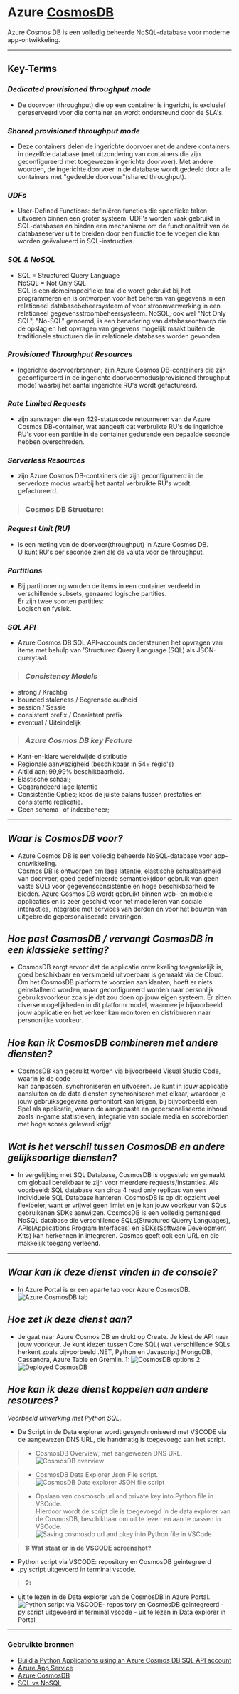 # Azure [CosmosDB](https://docs.microsoft.com/en-us/azure/cosmos-db/introduction)  
Azure Cosmos DB is een volledig beheerde NoSQL-database voor moderne app-ontwikkeling.  
  
-----
  
## **Key-Terms**
### ***Dedicated provisioned throughput mode***  
- De doorvoer (throughput) die op een container is ingericht, is exclusief gereserveerd voor die container en wordt ondersteund door de SLA's.

### ***Shared provisioned throughput mode***  
- Deze containers delen de ingerichte doorvoer met de andere containers in dezelfde database (met uitzondering van containers die zijn geconfigureerd met toegewezen ingerichte doorvoer). Met andere woorden, de ingerichte doorvoer in de database wordt gedeeld door alle containers met "gedeelde doorvoer"(shared throughput).  

### ***UDFs***  
- User-Defined Functions: definiëren functies die specifieke taken uitvoeren binnen een groter systeem. UDF's worden vaak gebruikt in SQL-databases en bieden een mechanisme om de functionaliteit van de databaseserver uit te breiden door een functie toe te voegen die kan worden geëvalueerd in SQL-instructies.


### ***SQL & NoSQL***  
- SQL     =   Structured Query Language  
NoSQL   =   Not Only SQL  
SQL is een domeinspecifieke taal die wordt gebruikt bij het programmeren en is ontworpen voor het beheren van gegevens in een relationeel databasebeheersysteem of voor stroomverwerking in een relationeel gegevensstroombeheersysteem. NoSQL, ook wel "Not Only SQL", "No-SQL" genoemd, is een benadering van databaseontwerp die de opslag en het opvragen van gegevens mogelijk maakt buiten de traditionele structuren die in relationele databases worden gevonden.



### ***Provisioned Throughput Resources***
- Ingerichte doorvoerbronnen; zijn Azure Cosmos DB-containers die zijn geconfigureerd in de ingerichte doorvoermodus(provisioned throughput mode) waarbij het aantal ingerichte RU's wordt gefactureerd.  

### ***Rate Limited Requests***  
- zijn aanvragen die een 429-statuscode retourneren van de Azure Cosmos DB-container, wat aangeeft dat verbruikte RU's de ingerichte RU's voor een partitie in de container gedurende een bepaalde seconde hebben overschreden.  

### ***Serverless Resources***  
- zijn Azure Cosmos DB-containers die zijn geconfigureerd in de serverloze modus waarbij het aantal verbruikte RU's wordt gefactureerd.  

>###  Cosmos DB Structure:  

### ***Request Unit (RU)***  
- is een meting van de doorvoer(throughput) in Azure Cosmos DB.  
U kunt RU's per seconde zien als de valuta voor de throughput.

### ***Partitions***  
- Bij partitionering worden de items in een container verdeeld in verschillende subsets, genaamd logische partities.  
Er zijn twee soorten partities:  
Logisch en fysiek.  

### ***SQL API***  
- Azure Cosmos DB SQL API-accounts ondersteunen het opvragen van items met behulp van
'Structured Query Language (SQL) als JSON-querytaal.

> ### ***Consistency Models***  

- strong                /   Krachtig
- bounded staleness     /   Begrensde oudheid
- session               /   Sessie
- consistent prefix     /   Consistent prefix
- eventual              /   Uiteindelijk


> ### ***Azure Cosmos DB key Feature***  
- Kant-en-klare wereldwijde distributie
- Regionale aanwezigheid (beschikbaar in 54+ regio's)
-   Altijd aan; 99,99% beschikbaarheid.
- Elastische schaal;
- Gegarandeerd lage latentie
- Consistentie Opties; koos de juiste balans tussen
    prestaties en consistente replicatie.
- Geen schema- of indexbeheer;

_____


##   ***Waar is CosmosDB voor?***  

- Azure Cosmos DB is een volledig beheerde NoSQL-database voor app-ontwikkeling.  
Cosmos DB is ontworpen om lage latentie, elastische schaalbaarheid van doorvoer, goed gedefinieerde semantiek(door gebruik van geen vaste SQL) voor gegevensconsistentie en hoge beschikbaarheid te bieden. 
Azure Cosmos DB wordt gebruikt binnen web- en mobiele applicaties en is zeer geschikt voor het modelleren van sociale interacties, integratie met services van derden en voor het bouwen van uitgebreide gepersonaliseerde ervaringen.  


##   ***Hoe past CosmosDB / vervangt CosmosDB in een klassieke setting?***  
- CosmosDB zorgt ervoor dat de applicatie ontwikkeling toegankelijk is, goed beschikbaar en versimpeld uitvoerbaar is gemaakt via de Cloud. Om het CosmosDB platform te voorzien aan klanten, hoeft er niets geinstalleerd worden, maar geconfigureerd worden naar personlijk gebruiksvoorkeur zoals je dat zou doen op jouw eigen systeem. Er zitten diverse mogelijkheden in dit platform model, waarmee je bijvoorbeeld jouw applicatie en het verkeer kan monitoren en distribueren naar persoonlijke voorkeur.  

##   ***Hoe kan ik CosmosDB combineren met andere diensten?***  
- CosmosDB kan gebruikt worden via bijvoorbeeld Visual Studio Code, waarin je de code  
kan aanpassen, synchroniseren en uitvoeren. Je kunt in jouw applicatie aansluiten en de data diensten synchroniseren met elkaar, waardoor je jouw gebruiksgegevens gemonitort kan krijgen, bij bijvoorbeeld een Spel als applicatie, waarin de aangepaste en gepersonaliseerde inhoud zoals in-game statistieken, integratie van sociale media en scoreborden met hoge scores geleverd krijgt.  

##   ***Wat is het verschil tussen CosmosDB en andere gelijksoortige diensten?***  
- In vergelijking met SQL Database, CosmosDB is opgesteld en gemaakt om globaal bereikbaar te zijn voor meerdere requests/instanties. Als voorbeeld: SQL database kan circa 4 read only replicas van een individuele SQL Database hanteren. CosmosDB is op dit opzicht veel flexibeler, want er vrijwel geen limiet en je kan jouw voorkeur van SQLs gebruikenen SDKs aanwijzen. CosmosDB is een volledig gemanaged NoSQL database die verschillende SQLs(Structured Querry Languages), APIs(Applications Program Interfaces) en SDKs(Software Development Kits) kan herkennen in integreren. Cosmos geeft ook een URL en die makkelijk toegang verleend.  


-----


##   ***Waar kan ik deze dienst vinden in de console?***  
- In Azure Portal is er een aparte tab voor Azure CosmosDB.
![Azure CosmosDB tab](https://user-images.githubusercontent.com/95616021/149670936-764702e0-df81-4773-80af-95aebde89ef5.jpg)

##   ***Hoe zet ik deze dienst aan?***  
- Je gaat naar Azure Cosmos DB en drukt op Create. Je kiest de API naar jouw voorkeur.
Je kunt kiezen tussen Core SQL( wat verschillende SQLs herkent zoals bijvoorbeeld .NET, Python en Javascript) MongoDB, Cassandra, Azure Table en Gremlin.
1:
![CosmosDB options](https://user-images.githubusercontent.com/95616021/149672266-e5900f86-a569-49cc-82fa-37607592cdc9.jpg)
2:
![Deployed CosmosDB](https://user-images.githubusercontent.com/95616021/149672323-e23d47ec-1c60-4622-a847-f17b5e7c3a60.jpg)



##   ***Hoe kan ik deze dienst koppelen aan andere resources?***  
*Voorbeeld uitwerking met Python SQL.*  
- De Script in de Data explorer wordt gesynchroniseerd met VSCODE via de aangewezen DNS URL, die handmatig is toegevoegd aan het script.  

> - CosmosDB Overview; met aangewezen DNS URL.  
![CosmosDB overview](https://user-images.githubusercontent.com/95616021/149672965-b6762a72-12a1-47b4-964c-a202117e9ac8.jpg)  


> - CosmosDB Data Explorer Json File script.
![CosmosDB Data explorer JSON file script](https://user-images.githubusercontent.com/95616021/149672876-2ce98b86-97c4-41a0-aa5a-6f64acd39007.jpg)  

> - Opslaan van cosmosdb url and private key into Python file in VSCode.  
Hierdoor wordt de script die is toegevoegd in de data explorer van de CosmosDB, beschikbaar om uit te lezen en aan te passen in VSCode.  
![Saving cosmosdb url and pkey into Python file in VSCode](https://user-images.githubusercontent.com/95616021/149672119-043a2e6c-955b-423f-a789-5cfdee890232.jpg)  

> **1: Wat staat er in de VSCODE screenshot?**  
- Python script via VSCODE: repository en CosmosDB geintegreerd  
- .py script uitgevoerd in terminal vscode.  
> **2:**  
- uit te lezen in de Data explorer van de CosmosDB in Azure Portal.  
![Python script via VSCODE- repository en CosmosDB geintegreerd - py script uitgevoerd in terminal vscode - uit te lezen in Data explorer in Portal](https://user-images.githubusercontent.com/95616021/149672039-fd10766b-0c69-4177-8a4a-e18df0716e57.jpg)  




____


### Gebruikte bronnen  
-   [Build a Python Applications using an Azure Cosmos DB SQL API account](https://docs.microsoft.com/en-us/azure/cosmos-db/sql/create-sql-api-python)
-   [Azure App Service](https://www.youtube.com/watch?v=vfLN-P8H0KA)  
-   [Azure CosmosDB](https://www.youtube.com/watch?v=R_Fi59j6BMo)  
-   [SQL vs NoSQL](https://circleci.com/blog/SQL-vs-NoSQL-databases/?utm_source=google&utm_medium=sem&utm_campaign=sem-google-dg--emea-en-dsa-maxConv-auth-brand&utm_term=g_-_c__dsa_&utm_content=&gclid=CjwKCAiAlfqOBhAeEiwAYi43F6VN-nc8akiWDmOih_LI4zz3-Upux5zhpj5Db43xPU7wUM9vUqwOtxoCGhcQAvD_BwE)  


